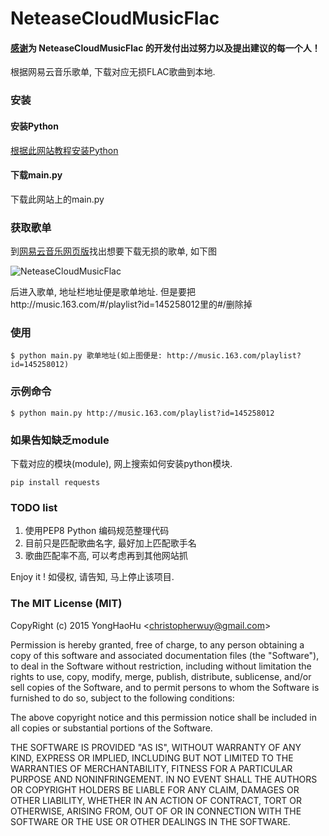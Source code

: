 # NeteaseCloudMusicFlac

#### [感谢](https://github.com/imfangli/baidu-music-downloader)为 NeteaseCloudMusicFlac 的开发付出过努力以及提出建议的每一个人！


根据网易云音乐歌单, 下载对应无损FLAC歌曲到本地.

### 安装

#### 安装Python
[根据此网站教程安装Python](http://www.liaoxuefeng.com/wiki/001374738125095c955c1e6d8bb493182103fac9270762a000/001374738150500472fd5785c194ebea336061163a8a974000)

#### 下载main.py
下载此网站上的main.py

### 获取歌单
到[网易云音乐网页版](http://music.163.com/#)找出想要下载无损的歌单, 如下图

![NeteaseCloudMusicFlac](http://av.jejeso.com/pic.png)

后进入歌单, 地址栏地址便是歌单地址.
但是要把http://music.163.com/#/playlist?id=145258012里的#/删除掉

### 使用

	$ python main.py 歌单地址(如上图便是: http://music.163.com/playlist?id=145258012)

### 示例命令

	$ python main.py http://music.163.com/playlist?id=145258012

### 如果告知缺乏module
下载对应的模块(module), 网上搜索如何安装python模块.

	pip install requests

### TODO list
1. 使用PEP8 Python 编码规范整理代码
2. 目前只是匹配歌曲名字, 最好加上匹配歌手名
3. 歌曲匹配率不高, 可以考虑再到其他网站抓

Enjoy it !
如侵权, 请告知, 马上停止该项目.


### The MIT License (MIT)

CopyRight (c) 2015 YongHaoHu  &lt;<a href="christopherwuy@gmail.com">christopherwuy@gmail.com</a>&gt;

Permission is hereby granted, free of charge, to any person obtaining a copy
of this software and associated documentation files (the "Software"), to deal
in the Software without restriction, including without limitation the rights
to use, copy, modify, merge, publish, distribute, sublicense, and/or sell
copies of the Software, and to permit persons to whom the Software is
furnished to do so, subject to the following conditions:

The above copyright notice and this permission notice shall be included in
all copies or substantial portions of the Software.

THE SOFTWARE IS PROVIDED "AS IS", WITHOUT WARRANTY OF ANY KIND, EXPRESS OR
IMPLIED, INCLUDING BUT NOT LIMITED TO THE WARRANTIES OF MERCHANTABILITY,
FITNESS FOR A PARTICULAR PURPOSE AND NONINFRINGEMENT. IN NO EVENT SHALL THE
AUTHORS OR COPYRIGHT HOLDERS BE LIABLE FOR ANY CLAIM, DAMAGES OR OTHER
LIABILITY, WHETHER IN AN ACTION OF CONTRACT, TORT OR OTHERWISE, ARISING FROM,
OUT OF OR IN CONNECTION WITH THE SOFTWARE OR THE USE OR OTHER DEALINGS IN
THE SOFTWARE.
